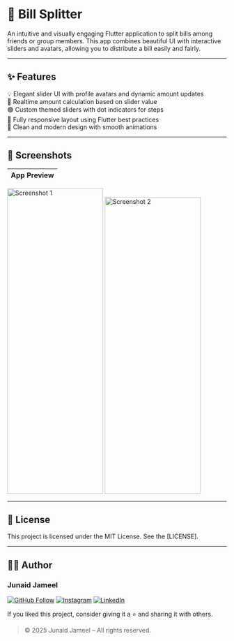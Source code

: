 # 💸 Bill Splitter

An intuitive and visually engaging Flutter application to split bills among friends or group members. This app combines beautiful UI with interactive sliders and avatars, allowing you to distribute a bill easily and fairly.

---

## ✨ Features

💡 Elegant slider UI with profile avatars and dynamic amount updates  
🧮 Realtime amount calculation based on slider value  
🟣 Custom themed sliders with dot indicators for steps  
📱 Fully responsive layout using Flutter best practices  
🎨 Clean and modern design with smooth animations

---

## 📸 Screenshots

| App Preview |
|-------------|
<img width="220" height="700" alt="Screenshot 1" src="https://github.com/user-attachments/assets/a1ececa9-c478-44ab-a486-dbb6c2bf552b" />
<img width="220" height="680" alt="Screenshot 2" src="https://github.com/user-attachments/assets/d541ae84-ea27-4f4c-9506-d037cd163ba4" />

---



## 📜 License

This project is licensed under the MIT License. See the [LICENSE].

---

## 🧑‍💻 Author

### Junaid Jameel

<p align="left">
  <a href="https://github.com/JunaidJameel"><img src="https://img.shields.io/badge/GitHub-Follow-blue?logo=github" alt="GitHub Follow"/></a>
  <a href="https://www.instagram.com/junaid_jamel/?igsh=YW44MGk4OHQ5M2Mx"><img src="https://img.shields.io/badge/Instagram-Follow-e4405f?logo=instagram" alt="Instagram"/></a>
  <a href="https://www.linkedin.com/in/junaid-jameel-6298bb26b/">
    <img src="https://img.shields.io/badge/LinkedIn-Connect-0077B5?logo=linkedin" alt="LinkedIn"/>
  </a>
</p>

If you liked this project, consider giving it a ⭐ and sharing it with others.

> © 2025 Junaid Jameel – All rights reserved.
